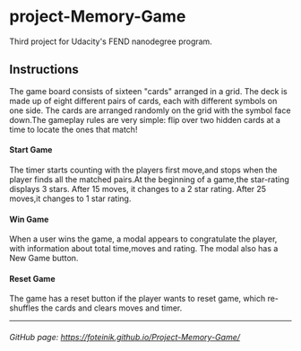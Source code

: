 # project-Memory-Game
Third project for Udacity's FEND nanodegree program.


## Instructions

 The game board consists of sixteen "cards" arranged in a grid. The deck is made up of eight different pairs of cards, each with different symbols on one side. The cards are arranged randomly on the grid with the symbol face down.The gameplay rules are very simple: flip over two hidden cards at a time to locate the ones that match!

 #### Start Game
  The timer starts counting with the players first move,and stops when the player finds all the matched pairs.At the beginning of a game,the star-rating displays 3 stars. After 15  moves, it changes to a 2 star rating. After 25 moves,it changes to 1 star rating.
 
 #### Win Game
  When a user wins the game, a modal appears to congratulate the player, with information about total time,moves and rating. The modal also has a New Game button.
 
 #### Reset Game
   The game has a reset button if the player wants to reset game, which re-shuffles the cards and clears moves and timer.
  
  
---
  
 ###### GitHub page:  https://foteinik.github.io/Project-Memory-Game/
